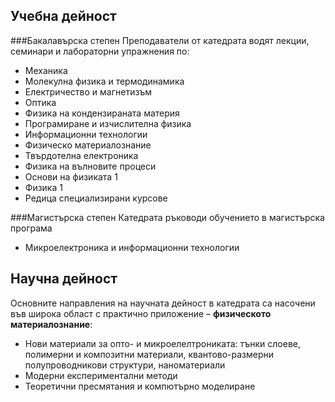 ## Учебна дейност

###Бакалавърска степен
Преподаватели от катедрата водят лекции, семинари и лабораторни упражнения по:

- Механика
- Молекулна физика и термодинамика
- Електричество и магнетизъм
- Оптика
- Физика на кондензираната материя
- Програмиране и изчислителна физика
- Информационни технологии
- Физическо материалознание
- Твърдотелна електроника
- Физика на вълновите процеси
- Основи на физиката 1
- Физика 1 
- Редица специализирани курсове

###Магистърска степен
Катедрата ръководи обучението в магистърска програма

- Микроелектроника и информационни технологии

## Научна дейност
Основните направления на научната дейност в катедрата са насочени във широка област с практично приложение – **физическото материалознание**:

- Нови материали за опто- и микроелелтрониката: тънки слоеве, полимерни и композитни материали, квантово-размерни полупроводникови структури, наноматериали
- Модерни експериментални методи
- Теоретични пресмятания и компютърно моделиране

